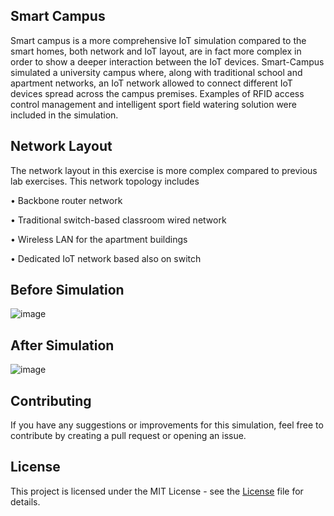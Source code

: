 ## Smart Campus
Smart campus is a more comprehensive IoT simulation compared to the smart homes, both network and IoT layout, are in fact more complex in order to show a deeper interaction between the IoT devices. Smart-Campus simulated a university campus where, along with traditional school and apartment networks, an IoT network allowed to connect different IoT devices spread across the campus premises. Examples of RFID access control management and intelligent sport field watering solution were included in the simulation. 
 

## Network Layout
The network layout in this exercise is more complex compared to previous lab exercises. This network topology includes 

•	Backbone router network

•	Traditional switch-based classroom wired network

•	Wireless LAN for the apartment buildings

•	Dedicated IoT network based also on switch


## Before Simulation
![image](https://user-images.githubusercontent.com/93007427/224146088-bf8ec790-ede3-446e-a2d5-7c05f7b6c96a.png)


## After Simulation
![image](https://user-images.githubusercontent.com/93007427/224146128-2bc4b131-751a-448b-b144-86911ed9f8b2.png)


## Contributing
If you have any suggestions or improvements for this simulation, feel free to contribute by creating a pull request or opening an issue.

## License
This project is licensed under the MIT License - see the [License](https://github.com/charvijain12/Smart-Campus-Design/blob/main/LICENSE) file for details.

